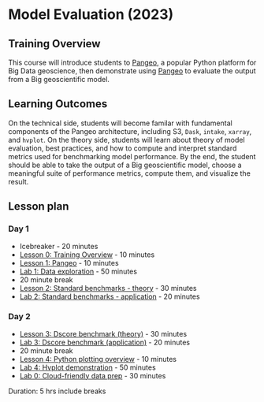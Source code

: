 # Model Evaluation (2023)

## Training Overview
This course will introduce students to [Pangeo](https://pangeo.io/), a popular Python platform for Big Data geoscience,
then demonstrate using [Pangeo](https://pangeo.io/) to evaluate the output from a Big geoscientific model.

## Learning Outcomes
On the technical side,
students will become familar with fundamental components of the Pangeo architecture, including S3, `Dask`, `intake`, `xarray`, and `hvplot`.
On the theory side,
students will learn about theory of model evaluation, best practices, and how to compute and interpret standard metrics used for benchmarking model performance.
By the end, the student should be able to take the output of a Big geoscientific model, choose a meaningful suite of performance metrics, compute them, and visualize the result.

## Lesson plan
### Day 1
- Icebreaker - 20 minutes
- [Lesson 0: Training Overview](https://github.com/hytest-org/training-2023-model-evaluation/blob/main/lessons/00-overview.md) - 10 minutes
- [Lesson 1: Pangeo](https://github.com/hytest-org/training-2023-model-evaluation/blob/main/lessons/01-pangeo.md) - 10 minutes
- [Lab 1: Data exploration](https://github.com/hytest-org/training-2023-model-evaluation/blob/main/labs/01-data-exploration.ipynb) - 50 minutes
- 20 minute break
- [Lesson 2: Standard benchmarks - theory](https://github.com/hytest-org/training-2023-model-evaluation/blob/main/lessons/02-standard-benchmark.md) - 30 minutes
- [Lab 2: Standard benchmarks - application](https://github.com/hytest-org/training-2023-model-evaluation/blob/main/labs/02-standard-benchmark.ipynb) - 20 minutes
### Day 2
- [Lesson 3: Dscore benchmark (theory)](https://github.com/hytest-org/training-2023-model-evaluation/blob/main/lessons/03-dscore-benchmark.md) - 30 minutes
- [Lab 3:  Dscore benchmark (application)](https://github.com/hytest-org/training-2023-model-evaluation/blob/main/labs/03-dscore-benchmark.ipynb) - 20 minutes
- 20 minute break
- [Lesson 4: Python plotting overview](https://github.com/hytest-org/training-2023-model-evaluation/blob/main/lessons/04-visualization.md) - 10 minutes
- [Lab 4:  Hvplot demonstration](https://github.com/hytest-org/training-2023-model-evaluation/blob/main/labs/04-advanced-vizualization.ipynb) - 50 minutes
- [Lab 0: Cloud-friendly data prep](https://github.com/hytest-org/training-2023-model-evaluation/blob/main/labs/00-data-prep.ipynb) - 30 minutes

Duration: 5 hrs include breaks
